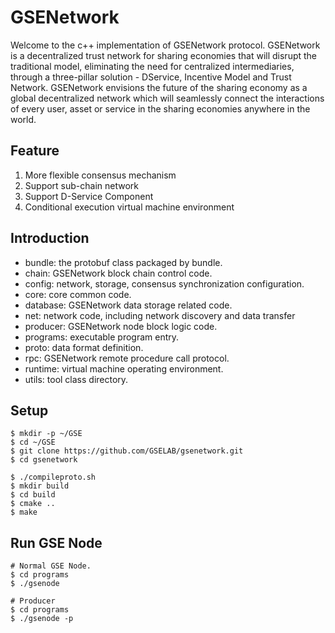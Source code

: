 # GSENetwork

Welcome to the c++ implementation of GSENetwork protocol. GSENetwork is a decentralized trust network for sharing economies that will disrupt the traditional model, eliminating the need for centralized intermediaries, through a three-pillar solution - DService, Incentive Model and Trust Network. GSENetwork envisions the future of the sharing economy as a global decentralized network which will seamlessly connect the interactions of every user, asset or service in the sharing economies anywhere in the world.

## Feature 
1. More flexible consensus mechanism
2. Support sub-chain network
3. Support D-Service Component
4. Conditional execution virtual machine environment
 
## Introduction
  * bundle: the protobuf class packaged by bundle.
  * chain: GSENetwork block chain control code.
  * config: network, storage, consensus synchronization configuration.
  * core: core common code.
  * database: GSENetwork data storage related code.
  * net: network code, including network discovery and data transfer
  * producer: GSENetwork node block logic code.
  * programs: executable program entry.
  * proto: data format definition.
  * rpc: GSENetwork remote procedure call protocol.
  * runtime: virtual machine operating environment.
  * utils: tool class directory.
  
## Setup
```
$ mkdir -p ~/GSE
$ cd ~/GSE
$ git clone https://github.com/GSELAB/gsenetwork.git
$ cd gsenetwork
```

```
$ ./compileproto.sh
$ mkdir build
$ cd build
$ cmake ..
$ make
```

## Run GSE Node
```
# Normal GSE Node.
$ cd programs
$ ./gsenode

# Producer
$ cd programs
$ ./gsenode -p
```
